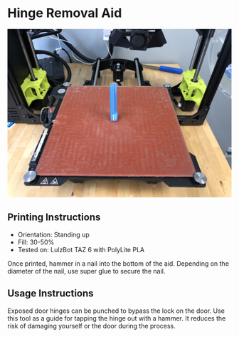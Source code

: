 # Hinge Removal Aid

![](hinge-removal-aid.jpg)

## Printing Instructions

- Orientation: Standing up
- Fill: 30-50%
- Tested on: LulzBot TAZ 6 with PolyLite PLA

Once printed, hammer in a nail into the bottom of the aid. Depending on the diameter of the nail, use super glue to secure the nail.

## Usage Instructions

Exposed door hinges can be punched to bypass the lock on the door. Use this tool as a guide for tapping the hinge out with a hammer. It reduces the risk of damaging yourself or the door during the process.